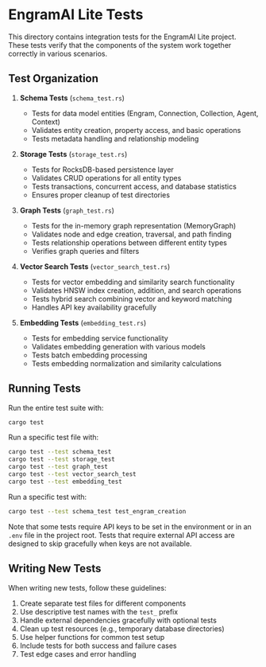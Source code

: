 # EngramAI Lite Tests

This directory contains integration tests for the EngramAI Lite project. These tests verify that the components of the system work together correctly in various scenarios.

## Test Organization

1. **Schema Tests** (`schema_test.rs`)
   - Tests for data model entities (Engram, Connection, Collection, Agent, Context)
   - Validates entity creation, property access, and basic operations
   - Tests metadata handling and relationship modeling

2. **Storage Tests** (`storage_test.rs`)
   - Tests for RocksDB-based persistence layer
   - Validates CRUD operations for all entity types
   - Tests transactions, concurrent access, and database statistics
   - Ensures proper cleanup of test directories

3. **Graph Tests** (`graph_test.rs`)
   - Tests for the in-memory graph representation (MemoryGraph)
   - Validates node and edge creation, traversal, and path finding
   - Tests relationship operations between different entity types
   - Verifies graph queries and filters

4. **Vector Search Tests** (`vector_search_test.rs`)
   - Tests for vector embedding and similarity search functionality
   - Validates HNSW index creation, addition, and search operations
   - Tests hybrid search combining vector and keyword matching
   - Handles API key availability gracefully

5. **Embedding Tests** (`embedding_test.rs`)
   - Tests for embedding service functionality
   - Validates embedding generation with various models
   - Tests batch embedding processing
   - Tests embedding normalization and similarity calculations

## Running Tests

Run the entire test suite with:

```bash
cargo test
```

Run a specific test file with:

```bash
cargo test --test schema_test
cargo test --test storage_test
cargo test --test graph_test
cargo test --test vector_search_test
cargo test --test embedding_test
```

Run a specific test with:

```bash
cargo test --test schema_test test_engram_creation
```

Note that some tests require API keys to be set in the environment or in an `.env` file in the project root. Tests that require external API access are designed to skip gracefully when keys are not available.

## Writing New Tests

When writing new tests, follow these guidelines:

1. Create separate test files for different components
2. Use descriptive test names with the `test_` prefix
3. Handle external dependencies gracefully with optional tests
4. Clean up test resources (e.g., temporary database directories)
5. Use helper functions for common test setup
6. Include tests for both success and failure cases
7. Test edge cases and error handling
